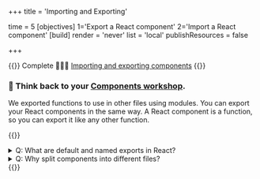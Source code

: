 +++
title = 'Importing and Exporting'

time = 5
[objectives]
    1='Export a React component'
    2='Import a React component'
[build]
  render = 'never'
  list = 'local'
  publishResources = false

+++

{{<note type="narrative" title="React Learn">}}
Complete 🧑🏾‍🎓 [Importing and exporting components](https://react.dev/learn/importing-and-exporting-components)
{{</note>}}

### 🧠 Think back to your [Components workshop](https://cyf-workshops.netlify.app/components-2/).

We exported functions to use in other files using modules. You can export your React components in the same way. A React component is a function, so you can export it like any other function.

{{<note type="question" title="Check your understanding">}}

<details><summary>Q: What are default and named exports in React?
</summary>
A: They are ways to export components from a file for use in other files.

</details>
<details><summary>Q: Why split components into different files?
</summary>
A: For better organization and to reuse components easily.

</details>
{{</note>}}
